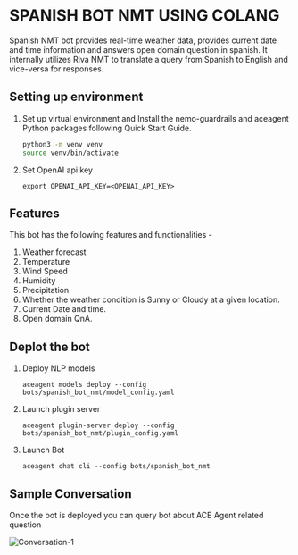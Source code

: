 # SPANISH BOT NMT USING COLANG
Spanish NMT bot provides real-time weather data, provides current date and time information and answers open domain question in spanish.
It internally utilizes Riva NMT to translate a query from Spanish to English and vice-versa for responses.

## Setting up environment
1. Set up virtual environment and Install the nemo-guardrails and aceagent Python packages following Quick Start Guide.
    ```bash
    python3 -m venv venv
    source venv/bin/activate
    ```
2. Set OpenAI api key
    ```
    export OPENAI_API_KEY=<OPENAI_API_KEY>
    ```

## Features
This bot has the following features and functionalities -
1. Weather forecast
2. Temperature
3. Wind Speed
4. Humidity
5. Precipitation
6. Whether the weather condition is Sunny or Cloudy at a given location.
7. Current Date and time.
8. Open domain QnA.


## Deplot the bot

1. Deploy NLP models
    ```
    aceagent models deploy --config bots/spanish_bot_nmt/model_config.yaml
    ```
2. Launch plugin server
    ```
    aceagent plugin-server deploy --config bots/spanish_bot_nmt/plugin_config.yaml
    ```

3. Launch Bot
    ```
    aceagent chat cli --config bots/spanish_bot_nmt
    ```

## Sample Conversation
Once the bot is deployed you can query bot about ACE Agent related question

![Conversation-1](./img/conversation_1.png)
